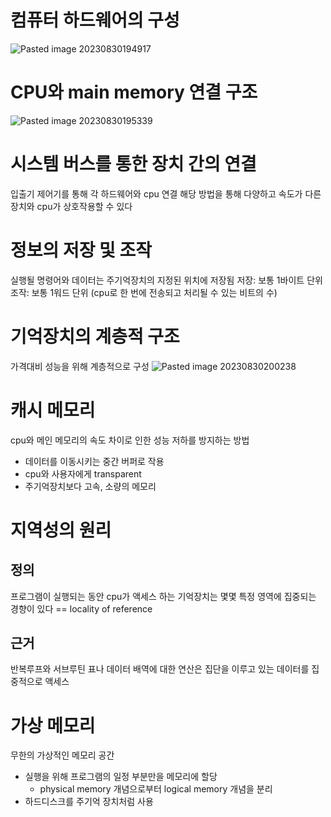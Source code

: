 # 컴퓨터 하드웨어의 구성
![Pasted image 20230830194917](https://github.com/Keep-Coding-Club/CS-Study/assets/87464975/54824cc1-6a84-436d-b8e2-d86ba3888b35)
# CPU와 main memory 연결 구조
![Pasted image 20230830195339](https://github.com/Keep-Coding-Club/CS-Study/assets/87464975/20beb547-636b-41ee-84d1-6de24933e084)
# 시스템 버스를 통한 장치 간의 연결 
입출기 제어기를 통해 각 하드웨어와 cpu 연결 
해당 방법을 통해 다양하고 속도가 다른 장치와 cpu가 상호작용할 수 있다 
# 정보의 저장 및 조작 
실행될 명령어와 데이터는 주기억장치의 지정된 위치에 저장됨 
저장: 보통 1바이트 단위
조작: 보통 1워드 단위 (cpu로 한 번에 전송되고 처리될 수 있는 비트의 수)
# 기억장치의 계층적 구조
가격대비 성능을 위해 계층적으로 구성 
![Pasted image 20230830200238](https://github.com/Keep-Coding-Club/CS-Study/assets/87464975/30128c5a-3e3f-4dda-81ff-0b4b9303ab87)

# 캐시 메모리 
cpu와 메인 메모리의 속도 차이로 인한 성능 저하를 방지하는 방법 
- 데이터를 이동시키는 중간 버퍼로 작용 
- cpu와 사용자에게 transparent
- 주기억장치보다 고속, 소량의 메모리 
# 지역성의 원리 
## 정의 
프로그램이 실행되는 동안 cpu가 액세스 하는 기억장치는 몇몇 특정 영역에 집중되는 경향이 있다 
== locality of reference
## 근거
반복루프와 서브루틴 
표나 데이터 배역에 대한 연산은 집단을 이루고 있는 데이터를 집중적으로 액세스 
# 가상 메모리 
무한의 가상적인 메모리 공간 
- 실행을 위해 프로그램의 일정 부분만을 메모리에 할당 
	- physical memory 개념으로부터 logical memory 개념을 분리 
- 하드디스크를 주기억 장치처럼 사용 
